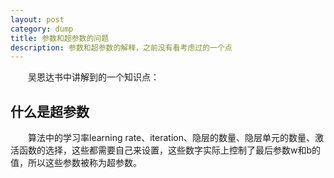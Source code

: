 ```yaml
---
layout: post
category: dump
title: 参数和超参数的问题
description: 参数和超参数的解释，之前没有看考虑过的一个点
---
```


　　吴恩达书中讲解到的一个知识点：<br>
## 什么是超参数
　　算法中的学习率learning rate、iteration、隐层的数量、隐层单元的数量、激活函数的选择，这些都需要自己来设置，这些数字实际上控制了最后参数w和b的值，所以这些参数被称为超参数。